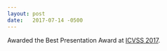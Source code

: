 ```yaml
---
layout: post
date:   2017-07-14 -0500
---
```

Awarded the Best Presentation Award at [ICVSS 2017](http://iplab.dmi.unict.it/icvss2017/PresentationPrize).
